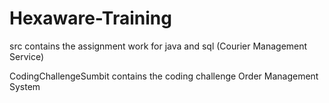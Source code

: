 # Hexaware-Training

src contains the assignment work for java and sql (Courier Management Service)

CodingChallengeSumbit contains the coding challenge Order Management System
